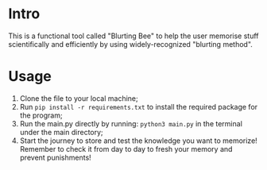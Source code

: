 # Intro
This is a functional tool called "Blurting Bee" to help the user memorise stuff scientifically and efficiently by using widely-recognized "blurting method".

# Usage
1. Clone the file to your local machine;
2. Run `pip install -r requirements.txt` to install the required package for the program;
3. Run the main.py directly by running: `python3 main.py` in the terminal under the main directory;
4. Start the journey to store and test the knowledge you want to memorize! Remember to check it from day to day to fresh your memory and prevent punishments!
